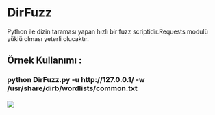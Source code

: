 # DirFuzz
Python ile dizin taraması yapan hızlı bir fuzz scriptidir.Requests modulü yüklü olması yeterli olucaktır.
<br>
<h2> Örnek Kullanımı : </h2>
<h3>python DirFuzz.py -u http://127.0.0.1/ -w /usr/share/dirb/wordlists/common.txt
<br>
<br>
  
<img src="https://imgur.com/BYwXUc0"> 
